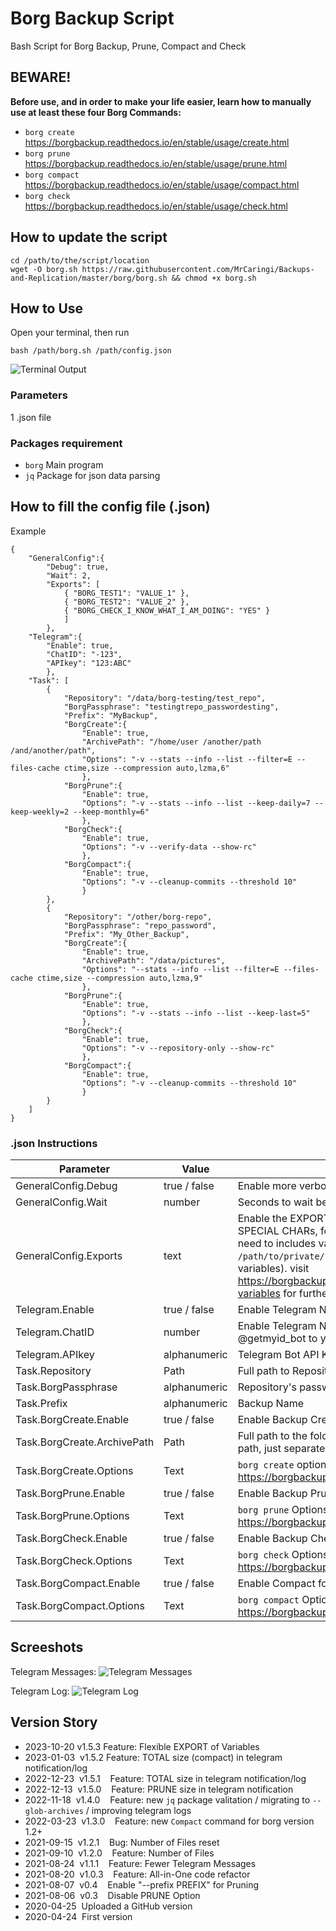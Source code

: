 # Borg Backup Script
Bash Script for Borg Backup, Prune, Compact and Check

##   BEWARE!
**Before use, and in order to make your life easier, learn how to manually use at least these four Borg Commands:**
- `borg create`     https://borgbackup.readthedocs.io/en/stable/usage/create.html
- `borg prune`      https://borgbackup.readthedocs.io/en/stable/usage/prune.html
- `borg compact`    https://borgbackup.readthedocs.io/en/stable/usage/compact.html
- `borg check`      https://borgbackup.readthedocs.io/en/stable/usage/check.html

## How to update the script
```
cd /path/to/the/script/location
wget -O borg.sh https://raw.githubusercontent.com/MrCaringi/Backups-and-Replication/master/borg/borg.sh && chmod +x borg.sh
```

## How to Use
Open your terminal, then run
```
bash /path/borg.sh /path/config.json
```
![Terminal Output](https://github.com/MrCaringi/assets/blob/main/images/scripts/borg/terminal_01.png)

### Parameters
1 .json file

### Packages requirement
- `borg`  Main program
- `jq`    Package for json data parsing

##  How to fill the config file (.json)
Example
```
{
    "GeneralConfig":{
        "Debug": true,
        "Wait": 2,
        "Exports": [
            { "BORG_TEST1": "VALUE_1" },
            { "BORG_TEST2": "VALUE_2" },
            { "BORG_CHECK_I_KNOW_WHAT_I_AM_DOING": "YES" }
            ]
        },
    "Telegram":{
        "Enable": true,
        "ChatID": "-123",
        "APIkey": "123:ABC"
        },
    "Task": [
        {
            "Repository": "/data/borg-testing/test_repo",
            "BorgPassphrase": "testingtrepo_passwordesting", 
            "Prefix": "MyBackup",     
            "BorgCreate":{
                "Enable": true,
                "ArchivePath": "/home/user /another/path /and/another/path",
                "Options": "-v --stats --info --list --filter=E --files-cache ctime,size --compression auto,lzma,6"
                },
            "BorgPrune":{
                "Enable": true,
                "Options": "-v --stats --info --list --keep-daily=7 --keep-weekly=2 --keep-monthly=6"
                },
            "BorgCheck":{
                "Enable": true,
                "Options": "-v --verify-data --show-rc"
                },
            "BorgCompact":{
                "Enable": true,
                "Options": "-v --cleanup-commits --threshold 10"
                }
        },
        {
            "Repository": "/other/borg-repo",
            "BorgPassphrase": "repo_password", 
            "Prefix": "My_Other_Backup",     
            "BorgCreate":{
                "Enable": true,
                "ArchivePath": "/data/pictures",
                "Options": "--stats --info --list --filter=E --files-cache ctime,size --compression auto,lzma,9"
                },
            "BorgPrune":{
                "Enable": true,
                "Options": "-v --stats --info --list --keep-last=5"
                },
            "BorgCheck":{
                "Enable": true,
                "Options": "-v --repository-only --show-rc"
                },
            "BorgCompact":{
                "Enable": true,
                "Options": "-v --cleanup-commits --threshold 10"
                }
        }
    ]
}
```
### .json Instructions
| Parameter | Value | Description |
|---------------------- | -----------| ---------------------------------|
| GeneralConfig.Debug | true / false | Enable more verbosity in the program log |
| GeneralConfig.Wait | number | Seconds to wait between task |
| GeneralConfig.Exports | text | Enable the EXPORT variables which values DOES NOT CONTAINS SPACES OR SPECIAL CHARs, for instance `BORG_CHECK_I_KNOW_WHAT_I_AM_DOING=YES`; if you need to includes variables with specials chars (for example `BORG_RSH="ssh -i /path/to/private/key "`, modify the script at line 38 in order to include those variables). visit https://borgbackup.readthedocs.io/en/stable/usage/general.html#environment-variables for further info about environment variables|
| Telegram.Enable | true / false | Enable Telegram Notifications |
| Telegram.ChatID | number | Enable Telegram Notifications (you can get this when you add the bot @getmyid_bot to your chat/group) |
| Telegram.APIkey | alphanumeric | Telegram Bot API Key |
| Task.Repository | Path | Full path to Repository |
| Task.BorgPassphrase | alphanumeric | Repository's password |
| Task.Prefix | alphanumeric | Backup Name |
| Task.BorgCreate.Enable | true / false | Enable Backup Creation for this task |
| Task.BorgCreate.ArchivePath | Path | Full path to the folder that is going to be backed up, you can use more than one path, just separate it with spaces |
| Task.BorgCreate.Options | Text | `borg create` options https://borgbackup.readthedocs.io/en/stable/usage/create.html |
| Task.BorgPrune.Enable | true / false | Enable Backup Prune (automatic deletion) for this task |
| Task.BorgPrune.Options | Text | `borg prune` Options https://borgbackup.readthedocs.io/en/stable/usage/prune.html |
| Task.BorgCheck.Enable | true / false | Enable Backup Check for this task |
| Task.BorgCheck.Options | Text | `borg check` Options https://borgbackup.readthedocs.io/en/stable/usage/check.html
| Task.BorgCompact.Enable | true / false | Enable Compact for this task |
| Task.BorgCompact.Options | Text | `borg compact` Options https://borgbackup.readthedocs.io/en/stable/usage/compact.html

##  Screeshots
Telegram Messages:
![Telegram Messages](https://github.com/MrCaringi/assets/blob/main/images/scripts/borg/telegram_01.png)

Telegram Log:
![Telegram Log](https://github.com/MrCaringi/assets/blob/main/images/scripts/borg/log_01.png)
##  Version Story
- 2023-10-20  v1.5.3    Feature: Flexible EXPORT of Variables
- 2023-01-03  v1.5.2    Feature: TOTAL size (compact) in telegram notification/log
- 2022-12-23  v1.5.1    Feature: TOTAL size in telegram notification/log
- 2022-12-13  v1.5.0    Feature: PRUNE size in telegram notification
- 2022-11-18  v1.4.0    Feature: new `jq` package valitation / migrating to `--glob-archives` / improving telegram logs
- 2022-03-23  v1.3.0    Feature: new `Compact` command for borg version 1.2+
- 2021-09-15  v1.2.1    Bug: Number of Files reset
- 2021-09-10  v1.2.0    Feature: Number of Files
- 2021-08-24  v1.1.1    Feature: Fewer Telegram Messages
- 2021-08-20  v1.0.3    Feature: All-in-One code refactor
- 2021-08-07  v0.4    Enable "--prefix PREFIX" for Pruning
- 2021-08-06  v0.3    Disable PRUNE Option
- 2020-04-25  Uploaded a GitHub version
- 2020-04-24  First version